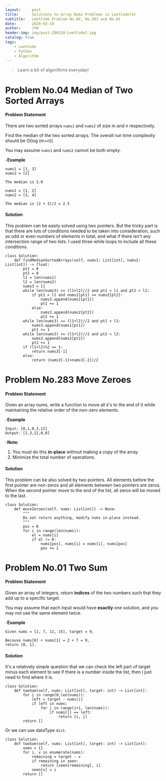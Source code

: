 ```yaml
---
layout:     post
title:      Solutions to Array Nums Problems in LeetCode(4)
subtitle:   LeetCode Problem No.04, No.283 and No.01
date:       2020-03-10
author:     JYW
header-img: img/post-200310-LeetCode1.jpg
catalog: true
tags:
    - LeetCode
    - Python
    - Algorithm
---
```


>Learn a bit of algorithms everyday!

# Problem No.04 Median of Two Sorted Arrays

#### Problem Statement

There are two sorted arrays `nums1` and `nums2` of size m and n respectively.

Find the median of the two sorted arrays. The overall run time complexity should be O(log (m+n)).

You may assume `nums1` and `nums2` cannot be both empty.

-**Example**
```
nums1 = [1, 3]
nums2 = [2]

The median is 2.0

nums1 = [1, 2]
nums2 = [3, 4]

The median is (2 + 3)/2 = 2.5
```

#### Solution

This problem can be easily solved using two pointers. But the tricky part is that there are lots of conditions needed to be taken into consideration, such as odd or even numbers of elements in total, and what if there isn't any intersection range of two lists. I used three while loops to include all these conditions.
```
class Solution:
    def findMedianSortedArrays(self, nums1: List[int], nums2: List[int]) -> float:
        pt1 = 0
        pt2 = 0
        l1 = len(nums1)
        l2 = len(nums2)
        nums3 = []
        while len(nums3) <= (l1+l2)//2 and pt1 < l1 and pt2 < l2:
            if pt1 < l1 and nums1[pt1] <= nums2[pt2]:
                nums3.append(nums1[pt1])
                pt1 += 1
            else:
                nums3.append(nums2[pt2])
                pt2 += 1
        while len(nums3) <= (l1+l2)//2 and pt1 < l1:
            nums3.append(nums1[pt1])
            pt1 += 1
        while len(nums3) <= (l1+l2)//2 and pt2 < l2:
            nums3.append(nums2[pt2])
            pt2 += 1
        if (l1+l2)%2 == 1:
            return nums3[-1]
        else:
            return (nums3[-1]+nums3[-2])/2
``` 

# Problem No.283 Move Zeroes

#### Problem Statement

Given an array nums, write a function to move all `0`'s to the end of it while maintaining the relative order of the non-zero elements.

-**Example**
```
Input: [0,1,0,3,12]
Output: [1,3,12,0,0]
```
-**Note**:
1. You must do this **in-place** without making a copy of the array.
2. Minimize the total number of operations.

#### Solution

This problem can be also solved by two pointers. All elements before the first pointer are non-zeros and all elements between two pointers are zeros. When the second pointer move to the end of the list, all zeros will be moved to the last.
```
class Solution:
    def moveZeroes(self, nums: List[int]) -> None:
        """
        Do not return anything, modify nums in-place instead.
        """
        pos = 0
        for i in range(len(nums)):
            el = nums[i]
            if el != 0:
                nums[pos], nums[i] = nums[i], nums[pos]
                pos += 1
``` 

# Problem No.01 Two Sum

#### Problem Statement

Given an array of integers, return **indices** of the two numbers such that they add up to a specific target.

You may assume that each input would have **exactly** one solution, and you may not use the same element twice.

-**Example**
```
Given nums = [2, 7, 11, 15], target = 9,

Because nums[0] + nums[1] = 2 + 7 = 9,
return [0, 1].
```

#### Solution

It's a relatively simple question that we can check the left part of target minus each element to see if there is a number inside the list, then I just need to find where it is.
```
class Solution:
    def twoSum(self, nums: List[int], target: int) -> List[int]:
        for i in range(0,len(nums)):
            left = target - nums[i]
            if left in nums:
                for j in range(i+1, len(nums)):
                    if nums[j] == left:
                        return [i, j]
        return []
```

Or we can use dataType `dict`.
```
class Solution:
    def twoSum(self, nums: List[int], target: int) -> List[int]:
        seen = {}
        for i, v in enumerate(nums):
            remaining = target - v
            if remaining in seen:
                return [seen[remaining], i]
            seen[v] = i
        return []
```